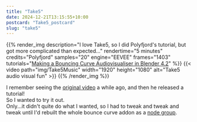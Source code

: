 ```yaml
---
title: "Take5"
date: 2024-12-21T13:15:55+10:00
postcard: "Take5_postcard"
slug: "take5"
---
```


{{% render_img
  description="I love Take5, so I did Polyfjord's tutorial, but got more complicated than expected..."
  rendertime="5 minutes"
  credits="Polyfjord"
  samples="20"
  engine="EEVEE"
  frames="1403"
  tutorials="[Making a Bouncing Curve Audiovisualiser in Blender 4.2](https://www.youtube.com/watch?v=6emfSUtWnOw&t=88s)"
%}}
{{< video path="img/Take5Music" width="1920" height="1080" alt="Take5 audio visual fun" >}}
{{% /render_img %}}

I remember seeing the [original video](https://youtu.be/It9DOTaFA7Q) a while ago, and then he released a tutorial!  
So I wanted to try it out.  
Only...it didn't quite do what I wanted, so I had to tweak and tweak and tweak until I'd rebuilt the whole bounce curve addon as a [node group](./Bounce%20Curve%20Nodegroup.7z).  